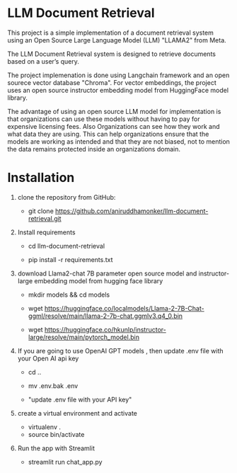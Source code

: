 # LLM Document Retrieval
This project is a simple implementation of a document retrieval system using an Open Source Large Language Model (LLM) "LLAMA2" from Meta. 

The LLM Document Retrieval system is designed to retrieve documents based on a user’s query. 

The project implemenation is done using Langchain framework and an open sourece vector database "Chroma".
For vector embeddings, the project uses an open source instructor embedding model from HuggingFace model library.

The advantage of using an open source LLM model for implementation is that organizations can use these models without having to pay for expensive licensing fees.
Also Organizations can see how they work and what data they are using. This can help organizations ensure that the models are working as intended and that they are not biased, 
not to mention the data remains protected inside an organizations domain.


# Installation

1. clone the repository from GitHub:

    * git clone https://github.com/aniruddhamonker/llm-document-retrieval.git

2. Install requirements

    * cd llm-document-retrieval

    * pip install -r requirements.txt

3. download Llama2-chat 7B parameter open source model and instructor-large embedding model from hugging face library

    * mkdir models && cd models

    * wget https://huggingface.co/localmodels/Llama-2-7B-Chat-ggml/resolve/main/llama-2-7b-chat.ggmlv3.q4_0.bin

    * wget https://huggingface.co/hkunlp/instructor-large/resolve/main/pytorch_model.bin

4. If you are going to use OpenAI GPT models , then update .env file with your Open AI api key

    * cd ..
    * mv .env.bak .env

    * "update .env file with your API key"

5. create a virtual environment and activate

    * virtualenv .
    * source bin/activate

6. Run the app with Streamlit

    * streamlit run chat_app.py



